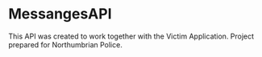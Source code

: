 # MessangesAPI
This API was created to work together with the Victim Application. Project prepared for Northumbrian Police.
